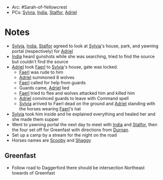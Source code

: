 - Arc: #Sarah-of-Yellowcrest
- PCs: [Sylvia](PCs/Past/Sylvia.md), [India](PCs/Current/India.md), [Stalfor](PCs/Current/Stalfor.md), [Adriel](PCs/Current/Adriel.md)

# Notes
- [Sylvia](PCs/Past/Sylvia.md), [India](PCs/Current/India.md), [Stalfor](PCs/Current/Stalfor.md) agreed to look at [Sylvia](PCs/Past/Sylvia.md)'s house, park, and yawning portal (respectively) for [Adriel](PCs/Current/Adriel.md)
- [India](PCs/Current/India.md) heard gunshots while she was searching, tried to find the source but couldn't find the source
- [Adriel](PCs/Current/Adriel.md) took [Faerl](NPCs/Deceased/Faerl.md) to [Sylvia](PCs/Past/Sylvia.md)'s house, gate was locked.
	- [Faerl](NPCs/Deceased/Faerl.md) was rude to him
	- [Adriel](PCs/Current/Adriel.md) summoned 8 wolves
	- [Faerl](NPCs/Deceased/Faerl.md) called for help from guards
	- Guards came, [Adriel](PCs/Current/Adriel.md) lied
	- [Faerl](NPCs/Deceased/Faerl.md) tried to flee and wolves attacked him and killed him
	- [Adriel](PCs/Current/Adriel.md) convinced guards to leave with Command spell
	- [Sylvia](PCs/Past/Sylvia.md) arrived to Faerl dead on the ground and [Adriel](PCs/Current/Adriel.md) standing with the horses wearing [Faerl](NPCs/Deceased/Faerl.md)'s hat
- [Sylvia](PCs/Past/Sylvia.md) took him inside and he explained everything and healed her and she made them supper
- Went to yawning portal the next day to meet with [India](PCs/Current/India.md) and [Stalfor](PCs/Current/Stalfor.md), then the four set off for Greenfast with directions from [Durnan](NPCs/Living/Durnan.md).
- Set up a camp by a stream for the night on the road
- Horses names are [Scooby](NPCs/Living/Scooby.md) and [Shaggy](NPCs/Living/Shaggy.md)

## Greenfast
- Follow road to Daggerford there should be intersection Northeast towards of Greenfast